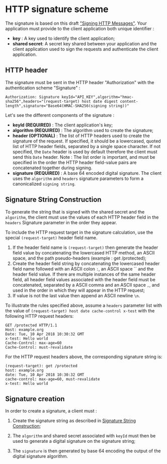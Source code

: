 # HTTP signature scheme

The signature is based on this draft ["Signing HTTP Messages"](https://tools.ietf.org/html/draft-cavage-http-signatures-09).
Your application must provide to the client application both unique identifier :

* **key** : A key used to identify the client application;
* **shared secret**: A secret key shared between your application and the client application used to sign the requests and authenticate the client application.

## HTTP header

The signature must be sent in the HTTP header "Authorization" with the authentication scheme "Signature" :

```
Authorization: Signature keyId="API_KEY",algorithm="hmac-sha256",headers="(request-target) host date digest content-length",signature="Base64(HMAC-SHA256(signing string))"
```

Let's see the different components of the signature :

* **keyId (REQUIRED)** : The client application's key;
* **algorithm (REQUIRED)** : The algorithm used to create the signature;
* **header (OPTIONAL)** : The list of HTTP headers used to create the signature of the request. If specified, it should be a lowercased, quoted list of HTTP header fields, separated by a single space character. If not specified, the `Date` header is used by default therefore the client must send this `Date` header. Note : The list order is important, and must be specified in the order the HTTP header field-value pairs are concatenated together during signing.
* **signature (REQUIRED)** : A base 64 encoded digital signature. The client uses the `algorithm` and `headers` signature parameters to form a canonicalized `signing string`.

## Signature String Construction [](signature-string-construction)

To generate the string that is signed with the shared secret and the `algorithm`, the client must use the values of each HTTP header field in the `headers` Signature parameter in the order they appear.

To include the HTTP request target in the signature calculation, use the special `(request-target)` header field name.

1.  If the header field name is `(request-target)` then generate the header field value by concatenating the lowercased HTTP method, an ASCII space, and the path pseudo-headers (example : get /protected);
2.  Create the header field string by concatenating the lowercased header field name followed with an ASCII colon `:`, an ASCII space `` and the header field value. If there are multiple instances of the same header field, all header field values associated with the header field must be concatenated, separated by a ASCII comma and an ASCII space `,`, and used in the order in which they will appear in the HTTP request;
3.  If value is not the last value then append an ASCII newline `\n`.

To illustrate the rules specified above, assume a `headers` parameter list with the value of `(request-target) host date cache-control x-test` with the following HTTP request headers:

```
GET /protected HTTP/1.1
Host: example.org
Date: Tue, 10 Apr 2018 10:30:32 GMT
x-test: Hello world
Cache-Control: max-age=60
Cache-Control: must-revalidate
```

For the HTTP request headers above, the corresponding signature string is:

```
(request-target): get /protected
host: example.org
date: Tue, 10 Apr 2018 10:30:32 GMT
cache-control: max-age=60, must-revalidate
x-test: Hello world
```

## Signature creation

In order to create a signature, a client must :

1.  Create the signature string as described in [Signature String Construction](#signature-string-construction);

2.  The `algorithm` and shared secret associated with `keyId` must then be used
    to generate a digital signature on the signature string;

3.  The `signature` is then generated by base 64 encoding the output
    of the digital signature algorithm.
